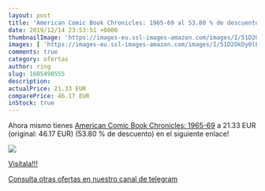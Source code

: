 ```yaml
---
layout: post
title: 'American Comic Book Chronicles: 1965-69 al 53.80 % de descuento'
date: 2019/12/14 23:53:51 +0000
thumbnailImage: 'https://images-eu.ssl-images-amazon.com/images/I/51D2OkDy0lL._SL200_.jpg'
images: [ 'https://images-eu.ssl-images-amazon.com/images/I/51D2OkDy0lL._SL200_.jpg' ]
comments: true
category: ofertas
author: ring
slug: 1605490555
description:
actualPrice: 21.33 EUR
comparePrice: 46.17 EUR
inStock: true
---
```


Ahora mismo tienes [American Comic Book Chronicles: 1965-69](https://www.amazon.com/dp/1605490555/?tag=redken08-20) a 21.33 EUR (original: 46.17 EUR) (53.80 %  de descuento) en el siguiente enlace!

[![](https://images-eu.ssl-images-amazon.com/images/I/51D2OkDy0lL._SL200_.jpg)](https://www.amazon.com/dp/1605490555/?tag=redken08-20)

[Visítala!!!](https://www.amazon.com/dp/1605490555/?tag=redken08-20)

[Consulta otras ofertas en nuestro canal de telegram](https://t.me/s/ofertas25)
